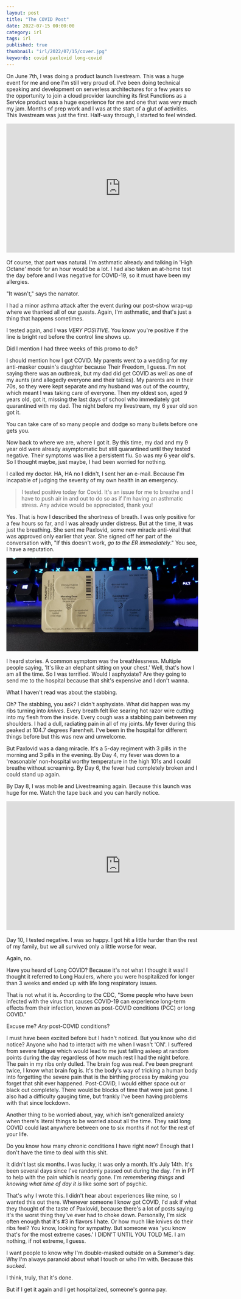 ```yaml
---
layout: post
title: "The COVID Post"
date: 2022-07-15 00:00:00 
category: irl
tags: irl
published: true
thumbnail: "irl/2022/07/15/cover.jpg"
keywords: covid paxlovid long-covid
---
```


On June 7th, I was doing a product launch livestream. This was a huge event for me and one I'm still very proud of. I've been doing technical speaking and development on serverless architectures for a few years so the opportunity to join a cloud provider launching its first Functions as a Service product was a huge experience for me and one that was very much my jam. Months of prep work and I was at the start of a glut of activities. This livestream was just the first. Half-way through, I started to feel winded.

<iframe width="600" height="338" src="https://www.youtube.com/embed/vmYayQC_0BU" title="DigitalOcean Functions Launch Livestream" frameborder="0" allow="accelerometer; autoplay; clipboard-write; encrypted-media; gyroscope; picture-in-picture" allowfullscreen></iframe>

Of course, that part was natural. I'm asthmatic already and talking in 'High Octane' mode for an hour would be a lot. I had also taken an at-home test the day before and I was negative for COVID-19, so it must have been my allergies.

"It wasn't," says the narrator.

I had a minor asthma attack after the event during our post-show wrap-up where we thanked all of our guests. Again, I'm asthmatic, and that's just a thing that happens sometimes.

I tested again, and I was _VERY POSITIVE_. You know you're positive if the line is bright red before the control line shows up.

Did I mention I had three weeks of this promo to do?

I should mention how I got COVID. My parents went to a wedding for my anti-masker cousin's daughter because Their Freedom, I guess. I'm not saying there was an outbreak, but my dad did get COVID as well as one of my aunts (and allegedly everyone and their tables). My parents are in their 70s, so they were kept separate and my husband was out of the country, which meant I was taking care of everyone. Then my oldest son, aged 9 years old, got it, missing the last days of school who immediately got quarantined with my dad. The night before my livestream, my 6 year old son got it.

You can take care of so many people and dodge so many bullets before one gets you.

Now back to where we are, where I got it. By this time, my dad and my 9 year old were already asymptomatic but still quarantined until they tested negative. Their symptoms was like a persistent flu. So was my 6 year old's. So I thought maybe, just maybe, I had been worried for nothing.

I called my doctor. HA, HA no I didn't, I sent her an e-mail. Because I'm incapable of judging the severity of my own health in an emergency.

> I tested positive today for Covid. It's an issue for me to breathe and I have to push air in and out to do so as if I'm having an asthmatic stress. Any advice would be appreciated, thank you!

Yes. That is how I described the shortness of breath. I was only positive for a few hours so far, and I was already under distress. But at the time, it was just the breathing. She sent me Paxlovid, some new miracle anti-viral that was approved only earlier that year. She signed off her part of the conversation with, "If this doesn't work, _go to the ER immediately_." You see, I have a reputation.

![Paxlovid](paxlovid.jpg)

I heard stories. A common symptom was the breathlessness. Multiple people saying, 'It's like an elephant sitting on your chest.' Well, that's how I am all the time. So I was terrified. Would I asphyxiate? Are they going to send me to the hospital because that shit's expensive and I don't wanna.

What I haven't read was about the stabbing.

Oh? The stabbing, you ask? I didn't asphyxiate. What did happen was my ribs turning into _knives_. Every breath felt like searing hot razor wire cutting into my flesh from the inside. Every cough was a stabbing pain between my shoulders. I had a dull, radiating pain in all of my joints. My fever during this peaked at 104.7 degrees Farenheit. I've been in the hospital for different things before but this was new and unwelcome.

But Paxlovid was a dang miracle. It's a 5-day regiment with 3 pills in the morning and 3 pills in the evening. By Day 4, my fever was down to a 'reasonable' non-hospital worthy temperature in the high 101s and I could breathe without screaming. By Day 6, the fever had completely broken and I could stand up again.

By Day 8, I was mobile and Livestreaming again. Because this launch was huge for me. Watch the tape back and you can hardly notice.

<iframe width="600" height="338" src="https://www.youtube.com/embed/iNwQqOs5HFc" title="Getting Started With DigitalOcean Functions" frameborder="0" allow="accelerometer; autoplay; clipboard-write; encrypted-media; gyroscope; picture-in-picture" allowfullscreen></iframe>

Day 10, I tested negative. I was so happy. I got hit a little harder than the rest of my family, but we all survived only a little worse for wear.

Again, no.

Have you heard of Long COVID? Because it's not what I thought it was! I thought it referred to Long Haulers, where you were hospitalized for longer than 3 weeks and ended up with life long respiratory issues.

That is not what it is. According to the CDC, "Some people who have been infected with the virus that causes COVID-19 can experience long-term effects from their infection, known as post-COVID conditions (PCC) or long COVID."

Excuse me? _Any_ post-COVID conditions?

I must have been excited before but I hadn't noticed. But you know who did notice? Anyone who had to interact with me when I wasn't 'ON'. I suffered from severe fatigue which would lead to me just falling asleep at random points during the day regardless of how much rest I had the night before. The pain in my ribs only dulled. The brain fog was real. I've been pregnant twice, I know what brain fog is. It's the body's way of tricking a human body into forgetting the severe pain that is the birthing process by making you forget that shit ever happened. Post-COVID, I would either space out or black out completely. There would be blocks of time that were just gone. I also had a difficulty gauging time, but frankly I've been having problems with that since lockdown.

Another thing to be worried about, yay, which isn't generalized anxiety when there's literal things to be worried about all the time. They said long COVID could last anywhere between one to six months if not for the rest of your life.

Do you know how many chronic conditions I have right now? Enough that I don't have the time to deal with this shit.

It didn't last six months. I was lucky, it was only a month. It's July 14th. It's been several days since I've randomly passed out during the day. I'm in PT to help with the pain which is nearly gone. I'm _remembering things_ and _knowing what time of day it is_ like some sort of psychic.

That's why I wrote this. I didn't hear about experiences like mine, so I wanted this out there. Whenever someone I know got COVID, I'd ask if what they thought of the taste of Paxlovid, because there's a lot of posts saying it's the worst thing they've ever had to choke down. Personally, I'm sick often enough that it's #3 in flavors I hate. Or how much like knives do their ribs feel? You know, looking for sympathy. But someone was 'you know that's for the most extreme cases.' I DIDN'T UNTIL YOU TOLD ME. I am nothing, if not extreme, I guess.

I want people to know why I'm double-masked outside on a Summer's day. Why I'm always paranoid about what I touch or who I'm with. Because this _sucked_.

I think, truly, that it's done.

But if I get it again and I get hospitalized, someone's gonna pay.
